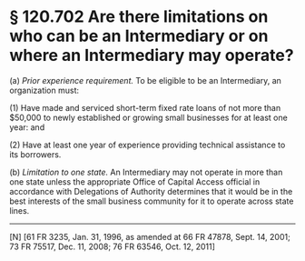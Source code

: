 # § 120.702   Are there limitations on who can be an Intermediary or on where an Intermediary may operate?

(a) *Prior experience requirement.* To be eligible to be an Intermediary, an organization must: 


(1) Have made and serviced short-term fixed rate loans of not more than $50,000 to newly established or growing small businesses for at least one year: and 


(2) Have at least one year of experience providing technical assistance to its borrowers. 


(b) *Limitation to one state.* An Intermediary may not operate in more than one state unless the appropriate Office of Capital Access official in accordance with Delegations of Authority determines that it would be in the best interests of the small business community for it to operate across state lines.



---

[N] [61 FR 3235, Jan. 31, 1996, as amended at 66 FR 47878, Sept. 14, 2001; 73 FR 75517, Dec. 11, 2008; 76 FR 63546, Oct. 12, 2011]




